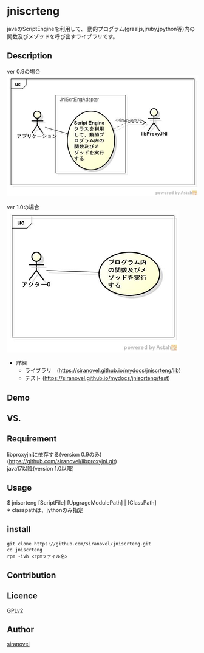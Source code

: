 ﻿jniscrteng
==========
javaのScriptEngineを利用して、
動的プログラム(graaljs,jruby,jpython等)内の関数及びメゾッドを呼び出すライブラリです。

## Description ##
ver 0.9の場合  
![use case](images/0.9/ucJniScrtEng.jpg)  

ver 1.0の場合  
![use case](images/1.0/ucJniScrtEng.jpg)  

- 詳細  
  - ライブラリ　(https://siranovel.github.io/mydocs/jniscrteng/lib)
  - テスト     (https://siranovel.github.io/mydocs/jniscrteng/test)

## Demo ##

## VS. ##

## Requirement ##

libproxyjniに依存する(version 0.9のみ)  
(https://github.com/siranovel/libproxyjni.git)  
java17以降(version 1.0以降)


## Usage ##
$ jniscrteng [ScriptFile] [UpgrageModulePath] | [ClassPath]  
※ classpathは、jythonのみ指定

## install ##
    git clone https://github.com/siranovel/jniscrteng.git  
    cd jniscrteng  
    rpm -ivh <rpmファイル名>  

## Contribution ##

## Licence ##

[GPLv2](LICENSE)


## Author ##

[siranovel](https://github.com/siranovel)
